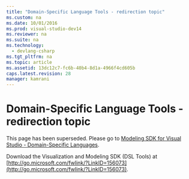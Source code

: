 ```yaml
---
title: "Domain-Specific Language Tools - redirection topic"
ms.custom: na
ms.date: 10/01/2016
ms.prod: visual-studio-dev14
ms.reviewer: na
ms.suite: na
ms.technology: 
  - devlang-csharp
ms.tgt_pltfrm: na
ms.topic: article
ms.assetid: 13dc12c7-fc6b-40b4-8d1a-4966f4cd605b
caps.latest.revision: 28
manager: kamrani
---
```

# Domain-Specific Language Tools - redirection topic
This page has been superseded. Please go to [Modeling SDK for Visual Studio - Domain-Specific Languages](../VS_IDE/Modeling-SDK-for-Visual-Studio---Domain-Specific-Languages.md).  
  
 Download the Visualization and Modeling SDK (DSL Tools) at [http://go.microsoft.com/fwlink/?LinkID=156073](http://go.microsoft.com/fwlink/?LinkID=156073).
